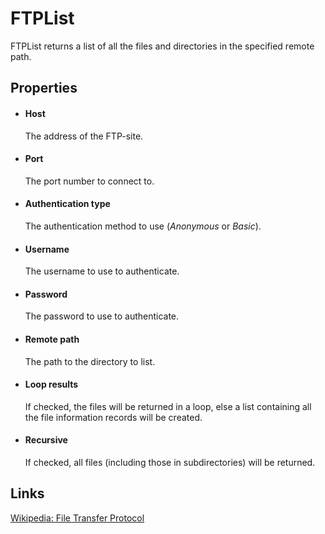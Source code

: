 FTPList
=======

FTPList returns a list of all the files and directories in the specified remote
path.

Properties
----------

-  #### Host

    The address of the FTP-site.

-  #### Port

    The port number to connect to.

-  #### Authentication type

    The authentication method to use (*Anonymous* or *Basic*).

-  #### Username

    The username to use to authenticate.

-  #### Password

    The password to use to authenticate.

-  #### Remote path

    The path to the directory to list.

-  #### Loop results

    If checked, the files will be returned in a loop, else a list
    containing all the file information records will be created.

-  #### Recursive
	If checked, all files (including those in subdirectories) will be returned.

Links
-----

[Wikipedia: File Transfer
Protocol](http://en.wikipedia.org/wiki/File_Transfer_Protocol)
